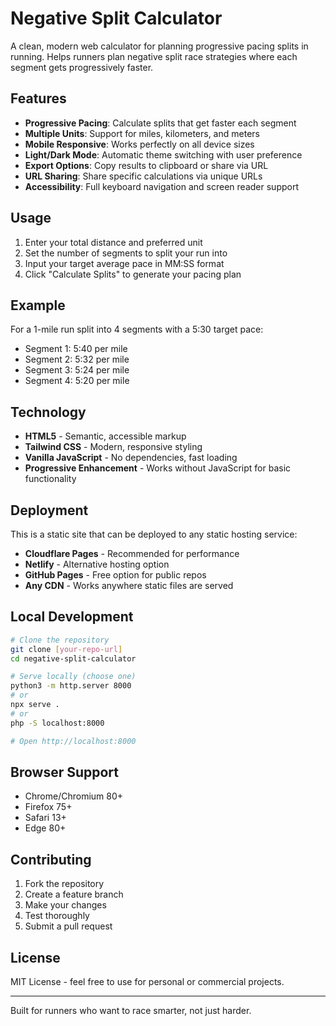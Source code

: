 # Negative Split Calculator

A clean, modern web calculator for planning progressive pacing splits in running. Helps runners plan negative split race strategies where each segment gets progressively faster.

## Features

- **Progressive Pacing**: Calculate splits that get faster each segment
- **Multiple Units**: Support for miles, kilometers, and meters
- **Mobile Responsive**: Works perfectly on all device sizes
- **Light/Dark Mode**: Automatic theme switching with user preference
- **Export Options**: Copy results to clipboard or share via URL
- **URL Sharing**: Share specific calculations via unique URLs
- **Accessibility**: Full keyboard navigation and screen reader support

## Usage

1. Enter your total distance and preferred unit
2. Set the number of segments to split your run into
3. Input your target average pace in MM:SS format
4. Click "Calculate Splits" to generate your pacing plan

## Example

For a 1-mile run split into 4 segments with a 5:30 target pace:
- Segment 1: 5:40 per mile
- Segment 2: 5:32 per mile  
- Segment 3: 5:24 per mile
- Segment 4: 5:20 per mile

## Technology

- **HTML5** - Semantic, accessible markup
- **Tailwind CSS** - Modern, responsive styling
- **Vanilla JavaScript** - No dependencies, fast loading
- **Progressive Enhancement** - Works without JavaScript for basic functionality

## Deployment

This is a static site that can be deployed to any static hosting service:

- **Cloudflare Pages** - Recommended for performance
- **Netlify** - Alternative hosting option
- **GitHub Pages** - Free option for public repos
- **Any CDN** - Works anywhere static files are served

## Local Development

```bash
# Clone the repository
git clone [your-repo-url]
cd negative-split-calculator

# Serve locally (choose one)
python3 -m http.server 8000
# or
npx serve .
# or
php -S localhost:8000

# Open http://localhost:8000
```

## Browser Support

- Chrome/Chromium 80+
- Firefox 75+
- Safari 13+
- Edge 80+

## Contributing

1. Fork the repository
2. Create a feature branch
3. Make your changes
4. Test thoroughly
5. Submit a pull request

## License

MIT License - feel free to use for personal or commercial projects.

---

Built for runners who want to race smarter, not just harder.